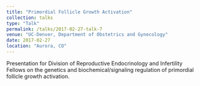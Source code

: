 ```yaml
---
title: "Primordial Follicle Growth Activation"
collection: talks
type: "Talk"
permalink: /talks/2017-02-27-talk-7
venue: "UC-Denver, Department of Obstetrics and Gynecology"
date: 2017-02-27
location: "Aurora, CO"
---
```


Presentation for Division of Reproductive Endocrinology and Infertility Fellows on the genetics and biochemical/signaling regulation of primordial follicle growth activation.